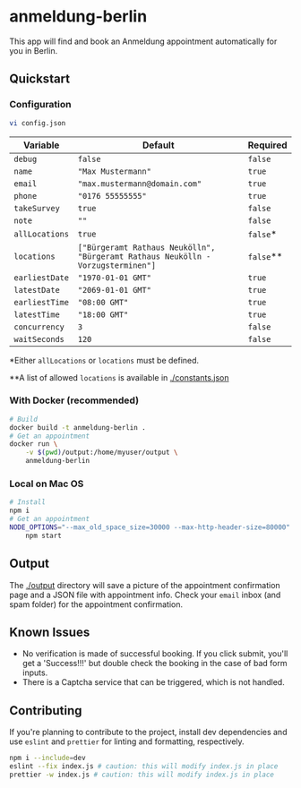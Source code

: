 # anmeldung-berlin

This app will find and book an Anmeldung appointment automatically for you in Berlin.

## Quickstart

### Configuration

```bash
vi config.json
```

Variable | Default | Required
---------|----------|---------
 `debug` | `false` | `false`
 `name` | `"Max Mustermann"` | `true`
 `email` | `"max.mustermann@domain.com"` | `true`
 `phone` | `"0176 55555555"` | `true`
 `takeSurvey` | `true` | `false`
 `note` | `""` | `false`
 `allLocations` | `true` | `false`*
 `locations` | `["Bürgeramt Rathaus Neukölln", "Bürgeramt Rathaus Neukölln - Vorzugsterminen"]` | `false`**
 `earliestDate` | `"1970-01-01 GMT"` | `true`
 `latestDate` | `"2069-01-01 GMT"` | `true`
 `earliestTime` | `"08:00 GMT"` | `true`
 `latestTime` | `"18:00 GMT"` | `true`
 `concurrency` | `3` | `false`
 `waitSeconds` | `120` | `false`

*Either `allLocations` or `locations` must be defined.

**A list of allowed `locations` is available in [./constants.json](./constants.json)

### With Docker (recommended)

```bash
# Build
docker build -t anmeldung-berlin .
# Get an appointment
docker run \
    -v $(pwd)/output:/home/myuser/output \
    anmeldung-berlin
```

### Local on Mac OS

```bash
# Install
npm i
# Get an appointment
NODE_OPTIONS="--max_old_space_size=30000 --max-http-header-size=80000" \
    npm start
```

## Output

The [./output](./output) directory will save a picture of the appointment confirmation page and a JSON file with appointment info. Check your `email` inbox (and spam folder) for the appointment confirmation.

## Known Issues

- No verification is made of successful booking. If you click submit, you'll get a 'Success!!!' but double check the booking in the case of bad form inputs.
- There is a Captcha service that can be triggered, which is not handled.

## Contributing

If you're planning to contribute to the project, install dev dependencies and use `eslint` and `prettier` for linting and formatting, respectively.

```bash
npm i --include=dev
eslint --fix index.js # caution: this will modify index.js in place
prettier -w index.js # caution: this will modify index.js in place
```
